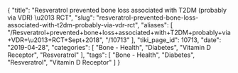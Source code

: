 {
    "title": "Resveratrol prevented bone loss associated with T2DM (probably via VDR) \u2013 RCT",
    "slug": "resveratrol-prevented-bone-loss-associated-with-t2dm-probably-via-vdr-rct",
    "aliases": [
        "/Resveratrol+prevented+bone+loss+associated+with+T2DM+probably+via+VDR+\u2013+RCT+Sept+2018",
        "/10713"
    ],
    "tiki_page_id": 10713,
    "date": "2019-04-28",
    "categories": [
        "Bone - Health",
        "Diabetes",
        "Vitamin D Receptor",
        "Resveratrol"
    ],
    "tags": [
        "Bone - Health",
        "Diabetes",
        "Resveratrol",
        "Vitamin D Receptor"
    ]
}